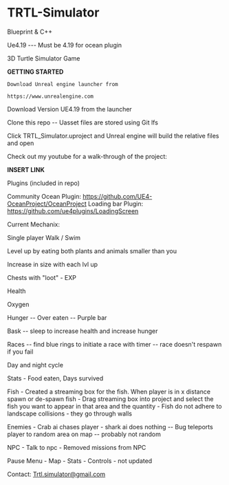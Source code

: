 # TRTL-Simulator

Blueprint & C++

Ue4.19 --- Must be 4.19 for ocean plugin

3D Turtle Simulator Game

**GETTING STARTED**
   
    
    Download Unreal engine launcher from
    
    https://www.unrealengine.com
    
   Download Version UE4.19 from the launcher
   
   Clone this repo -- Uasset files are stored using Git lfs
   
   Click TRTL_Simulator.uproject and Unreal engine will build the relative files and open
   
   Check out my youtube for a walk-through of the project:
   
   **INSERT LINK**

Plugins (included in repo)

 Community Ocean Plugin: https://github.com/UE4-OceanProject/OceanProject
 Loading bar Plugin:  https://github.com/ue4plugins/LoadingScreen
 
 
 
 Current Mechanix:
 
 Single player
 Walk / Swim
 
 Level up by eating both plants and animals smaller than you 
 
 Increase in size with each lvl up
 
 Chests with "loot" - EXP
 
 Health
 
 Oxygen
 
 Hunger -- Over eaten -- Purple bar
 
 Bask -- sleep to increase health and increase hunger
 
 Races -- find blue rings to initiate a race with timer -- race doesn't respawn if you fail
 
 Day and night cycle 
 
 Stats - Food eaten, Days survived
 
 Fish - Created a streaming box for the fish. When player is in x distance spawn or de-spawn fish
      - Drag streaming box into project and select the fish you want to appear in that area and the quantity 
      - Fish do not adhere to landscape collisions - they go through walls
 
Enemies - Crab ai chases player
        - shark ai does nothing -- Bug teleports player to random area on map -- probably not random
        
        
NPC -  Talk to npc
    -  Removed missions from NPC
    
Pause Menu  - Map
            - Stats
            - Controls - not updated
          
   
Contact:
   Trtl.simulator@gmail.com
   
    
    
 
